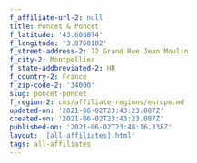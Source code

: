 ```yaml
---
f_affiliate-url-2: null
title: Poncet & Poncet
f_latitude: '43.606874'
f_longitude: '3.8760102'
f_street-address-2: 72 Grand Rue Jean Moulin­
f_city-2: Montpellier­
f_state-addbreviated-2: HR­
f_country-2: France
f_zip-code-2: '34000'
slug: poncet-poncet
f_region-2: cms/affiliate-regions/europe.md
updated-on: '2021-06-02T23:43:23.087Z'
created-on: '2021-06-02T23:43:23.087Z'
published-on: '2021-06-02T23:48:16.338Z'
layout: '[all-affiliates].html'
tags: all-affiliates
---
```



